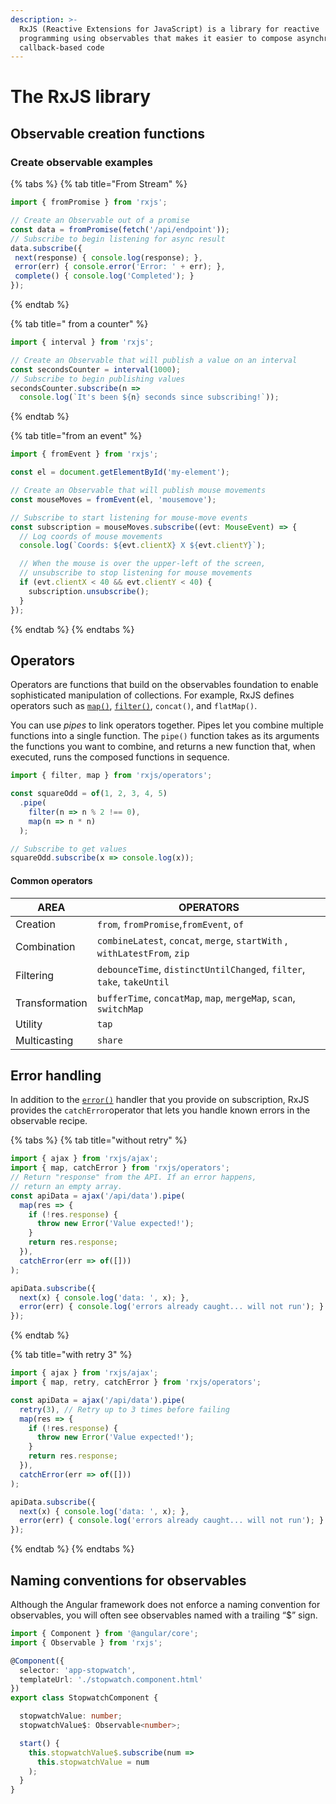 ```yaml
---
description: >-
  RxJS (Reactive Extensions for JavaScript) is a library for reactive
  programming using observables that makes it easier to compose asynchronous or
  callback-based code
---
```


# The RxJS library

## Observable creation functions

### Create observable examples

{% tabs %}
{% tab title="From Stream" %}
```typescript
import { fromPromise } from 'rxjs';

// Create an Observable out of a promise
const data = fromPromise(fetch('/api/endpoint'));
// Subscribe to begin listening for async result
data.subscribe({
 next(response) { console.log(response); },
 error(err) { console.error('Error: ' + err); },
 complete() { console.log('Completed'); }
});
```
{% endtab %}

{% tab title=" from a counter" %}
```typescript
import { interval } from 'rxjs';

// Create an Observable that will publish a value on an interval
const secondsCounter = interval(1000);
// Subscribe to begin publishing values
secondsCounter.subscribe(n =>
  console.log(`It's been ${n} seconds since subscribing!`));
```
{% endtab %}

{% tab title="from an event" %}
```typescript
import { fromEvent } from 'rxjs';

const el = document.getElementById('my-element');

// Create an Observable that will publish mouse movements
const mouseMoves = fromEvent(el, 'mousemove');

// Subscribe to start listening for mouse-move events
const subscription = mouseMoves.subscribe((evt: MouseEvent) => {
  // Log coords of mouse movements
  console.log(`Coords: ${evt.clientX} X ${evt.clientY}`);

  // When the mouse is over the upper-left of the screen,
  // unsubscribe to stop listening for mouse movements
  if (evt.clientX < 40 && evt.clientY < 40) {
    subscription.unsubscribe();
  }
});
```
{% endtab %}
{% endtabs %}

## Operators

Operators are functions that build on the observables foundation to enable sophisticated manipulation of collections. For example, RxJS defines operators such as [`map()`](https://angular.io/api/core/QueryList#map), [`filter()`](https://angular.io/api/core/QueryList#filter), `concat()`, and `flatMap()`.

You can use _pipes_ to link operators together. Pipes let you combine multiple functions into a single function. The `pipe()` function takes as its arguments the functions you want to combine, and returns a new function that, when executed, runs the composed functions in sequence.

```typescript
import { filter, map } from 'rxjs/operators';

const squareOdd = of(1, 2, 3, 4, 5)
  .pipe(
    filter(n => n % 2 !== 0),
    map(n => n * n)
  );

// Subscribe to get values
squareOdd.subscribe(x => console.log(x));
```

#### Common operators  <a href="#common-operators" id="common-operators"></a>

| AREA           | OPERATORS                                                                 |
| -------------- | ------------------------------------------------------------------------- |
| Creation       | `from`, `fromPromise`,`fromEvent`, `of`                                   |
| Combination    | `combineLatest`, `concat`, `merge`, `startWith` , `withLatestFrom`, `zip` |
| Filtering      | `debounceTime`, `distinctUntilChanged`, `filter`, `take`, `takeUntil`     |
| Transformation | `bufferTime`, `concatMap`, `map`, `mergeMap`, `scan`, `switchMap`         |
| Utility        | `tap`                                                                     |
| Multicasting   | `share`                                                                   |

## Error handling

In addition to the [`error()`](https://angular.io/api/common/http/testing/TestRequest#error) handler that you provide on subscription, RxJS provides the `catchError`operator that lets you handle known errors in the observable recipe.

{% tabs %}
{% tab title="without retry" %}
```typescript
import { ajax } from 'rxjs/ajax';
import { map, catchError } from 'rxjs/operators';
// Return "response" from the API. If an error happens,
// return an empty array.
const apiData = ajax('/api/data').pipe(
  map(res => {
    if (!res.response) {
      throw new Error('Value expected!');
    }
    return res.response;
  }),
  catchError(err => of([]))
);

apiData.subscribe({
  next(x) { console.log('data: ', x); },
  error(err) { console.log('errors already caught... will not run'); }
});
```
{% endtab %}

{% tab title="with retry 3" %}
```typescript
import { ajax } from 'rxjs/ajax';
import { map, retry, catchError } from 'rxjs/operators';

const apiData = ajax('/api/data').pipe(
  retry(3), // Retry up to 3 times before failing
  map(res => {
    if (!res.response) {
      throw new Error('Value expected!');
    }
    return res.response;
  }),
  catchError(err => of([]))
);

apiData.subscribe({
  next(x) { console.log('data: ', x); },
  error(err) { console.log('errors already caught... will not run'); }
});
```
{% endtab %}
{% endtabs %}

## Naming conventions for observables

Although the Angular framework does not enforce a naming convention for observables, you will often see observables named with a trailing “$” sign.

```typescript
import { Component } from '@angular/core';
import { Observable } from 'rxjs';

@Component({
  selector: 'app-stopwatch',
  templateUrl: './stopwatch.component.html'
})
export class StopwatchComponent {

  stopwatchValue: number;
  stopwatchValue$: Observable<number>;

  start() {
    this.stopwatchValue$.subscribe(num =>
      this.stopwatchValue = num
    );
  }
}
```
